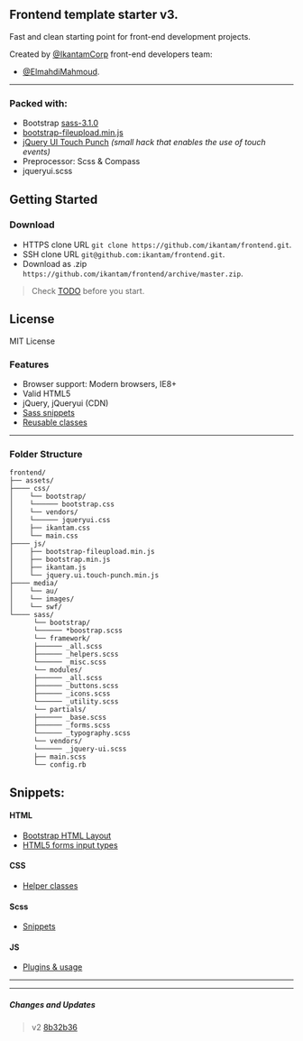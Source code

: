 Frontend template starter v3.
---
Fast and clean starting point for front-end development projects.

Created by [@IkantamCorp](https://twitter.com/IkantamCorp) front-end developers team: 
* [@ElmahdiMahmoud](https://twitter.com/ElmahdiMahmoud). 

---

### Packed with: 
* Bootstrap [sass-3.1.0](https://github.com/twbs/bootstrap-sass)
* [bootstrap-fileupload.min.js](http://jasny.github.io/bootstrap/javascript/#fileinput)
* [jQuery UI Touch Punch](http://touchpunch.furf.com/) *(small hack that enables the use of touch events)*
* Preprocessor: Scss & Compass
* jqueryui.scss

## Getting Started

### Download

- HTTPS clone URL  `git clone https://github.com/ikantam/frontend.git`.
- SSH clone URL    `git@github.com:ikantam/frontend.git`.
- Download as .zip `https://github.com/ikantam/frontend/archive/master.zip`.

> Check [TODO](TODO.md) before you start.

## License
MIT License

### Features

- Browser support: Modern browsers, IE8+ 
- Valid HTML5
- jQuery, jQueryui (CDN)
- [Sass snippets](doc/scss-snippets.md)
- [Reusable classes](doc/helper-classes.md)

---

### Folder Structure

```
frontend/
├── assets/
├──── css/
│    └── bootstrap/
│    └────── bootstrap.css
│    └── vendors/
│    └────── jqueryui.css
│    ├── ikantam.css
│    └── main.css
├──── js/
│    ├── bootstrap-fileupload.min.js
│    ├── bootstrap.min.js
│    ├── ikantam.js
│    └── jquery.ui.touch-punch.min.js
├──── media/
│    └── au/
│    └── images/
│    └── swf/
└──── sass/
      └── bootstrap/
      └────── *boostrap.scss
      └── framework/
      ├────── _all.scss
      ├────── _helpers.scss
      └────── _misc.scss
      └── modules/
      ├────── _all.scss
      ├────── _buttons.scss
      ├────── _icons.scss
      └────── _utility.scss
      └── partials/
      ├────── _base.scss
      ├────── _forms.scss
      └────── _typography.scss
      └── vendors/
      └────── _jquery-ui.scss
      ├── main.scss
      └── config.rb
```

## Snippets:

#### HTML
* [Bootstrap HTML Layout](https://github.com/ikantam/frontend/blob/master/doc/bootstrap-html-layout.md)
* [HTML5 forms input types](https://github.com/ikantam/frontend/blob/master/doc/html5-forms-input-types.md)

#### CSS
* [Helper classes](https://github.com/ikantam/frontend/blob/master/doc/helper-classes.md)

#### Scss
* [Snippets](https://github.com/ikantam/frontend/blob/master/doc/scss-snippets.md)

#### JS
* [Plugins & usage](https://github.com/ikantam/frontend/blob/master/doc/plugins.md)

---
---

##### Changes and Updates

> v2 [8b32b36](https://github.com/ikantam/frontend/commit/8b32b3604706c3821a83d1e88fb2ec0c5e2e7597)
